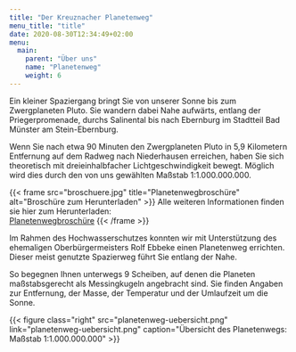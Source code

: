 ```yaml
---
title: "Der Kreuznacher Planetenweg"
menu_title: "title"
date: 2020-08-30T12:34:49+02:00
menu:
  main:
    parent: "Über uns"
    name: "Planetenweg"
    weight: 6
---
```


Ein kleiner Spaziergang bringt Sie von unserer Sonne bis zum Zwergplaneten Pluto. Sie wandern dabei Nahe aufwärts, entlang der Priegerpromenade, durchs Salinental bis nach Ebernburg im Stadtteil Bad Münster am Stein-Ebernburg.

Wenn Sie nach etwa 90 Minuten den Zwergplaneten Pluto in 5,9 Kilometern Entfernung auf dem Radweg nach Niederhausen erreichen, haben Sie sich theoretisch mit dreieinhalbfacher Lichtgeschwindigkeit bewegt. Möglich wird dies durch den von uns gewählten Maßstab 1:1.000.000.000.

{{< frame src="broschuere.jpg" title="Planetenwegbroschüre" alt="Broschüre zum Herunterladen" >}}
Alle weiteren Informationen finden sie hier zum Herunterladen:  
[Planetenwegbroschüre](planetenwegbroschuere.pdf)
{{< /frame >}}

Im Rahmen des Hochwasserschutzes konnten wir mit Unterstützung des ehemaligen Oberbürgermeisters Rolf Ebbeke einen Planetenweg errichten. Dieser meist genutzte Spazierweg führt Sie entlang der Nahe.

So begegnen Ihnen unterwegs 9 Scheiben, auf denen die Planeten maßstabsgerecht als Messingkugeln angebracht sind. Sie finden Angaben zur Entfernung, der Masse, der Temperatur und der Umlaufzeit um die Sonne.

{{< figure class="right" src="planetenweg-uebersicht.png" link="planetenweg-uebersicht.png" caption="Übersicht des Planetenwegs: Maßstab 1:1.000.000.000" >}}
